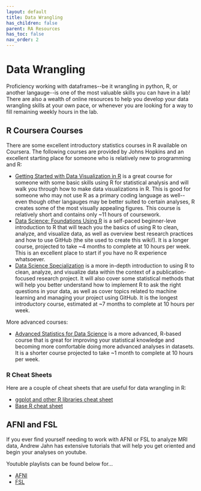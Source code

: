 ```yaml
---
layout: default
title: Data Wrangling
has_children: false
parent: RA Resources
has_toc: false
nav_order: 2
---
```


# Data Wrangling

Proficiency working with dataframes--be it wrangling in python, R, or another langauge--is one of the most valuable skills you can have in a lab! There are also a wealth of online resources to help you develop your data wrangling skills at your own pace, or whenever you are looking for a way to fill remaining weekly hours in the lab. 

## R Coursera Courses

There are some excellent introductory statistics courses in R available on Coursera. The following courses are provided by Johns Hopkins and an excellent starting place for someone who is relatively new to programming and R: 

- [Getting Started with Data Visualization in R](https://www.coursera.org/learn/jhu-getting-started-data-viz-r) is a great course for someone with some basic skills using R for statistical analysis and will walk you through how to make data visualizations in R. This is good for someone who may not use R as a primary coding language as well--even though other langauges may be better suited to certain analyses, R creates some of the most visually appealing figures. This course is relatively short and contains only ~11 hours of coursework. 
- [Data Science: Foundations Using R](https://www.coursera.org/specializations/data-science-foundations-r) is a self-paced beginner-leve introduction to R that will teach you the basics of using R to clean, analyze, and visualize data, as well as overview best research practices and how to use GitHub (the site used to create this wiki!). It is a longer course, projected to take ~4 months to complete at 10 hours per week. This is an excellent place to start if you have no R experience whatsoever. 
- [Data Science Specialization](https://www.coursera.org/specializations/jhu-data-science) is a more in-depth introduction to using R to clean, analyze, and visualize data within the context of a publication-focused research project. It will also cover some statistical methods that will help you better understand how to implement R to ask the right questions in your data, as well as cover topics related to machine learning and managing your project using GitHub. It is the longest introductory course, estimated at ~7 months to complete at 10 hours per week. 

More advanced courses: 

- [Advanced Statistics for Data Science](https://www.coursera.org/specializations/advanced-statistics-data-science) is a more advanced, R-based course that is great for improving your statistical knowledge and becoming more comfortable doing more advanced analyses in datasets. It is a shorter course projected to take ~1 month to complete at 10 hours per week. 

### R Cheat Sheets

Here are a couple of cheat sheets that are useful for data wrangling in R: 

- [ggplot and other R libraries cheat sheet](https://github.com/DANCE-Lab/DANCE-Management/blob/master/files/cheat_sheets.pdf)
- [Base R cheat sheet](https://github.com/DANCE-Lab/DANCE-Management/blob/master/files/r-cheat-sheet.pdf)

## AFNI and FSL

If you ever find yourself needing to work with AFNI or FSL to analyze MRI data, Andrew Jahn has extensive tutorials that will help you get oriented and begin your analyses on youtube. 

Youtuble playlists can be found below for... 

- [AFNI](https://www.youtube.com/playlist?list=PLIQIswOrUH6-v5EWwFdMsTZttt4407KW9)
- [FSL](https://www.youtube.com/playlist?list=PLIQIswOrUH69lUeHurAk9pLHOPTzQ6M72)